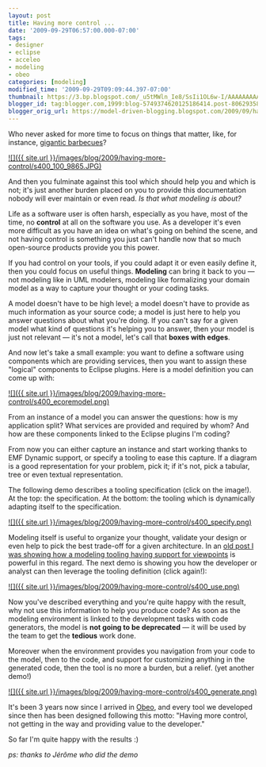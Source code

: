 ```yaml
---
layout: post
title: Having more control ...
date: '2009-09-29T06:57:00.000-07:00'
tags:
- designer
- eclipse
- acceleo
- modeling
- obeo
categories: [modeling]
modified_time: '2009-09-29T09:09:44.397-07:00'
thumbnail: https://3.bp.blogspot.com/_u5tMWln_Ie8/SsIi1OL6w-I/AAAAAAAAALw/IpAvHoRsmME/s72-c/100_9865.JPG
blogger_id: tag:blogger.com,1999:blog-5749374620125186414.post-8062935893527033571
blogger_orig_url: https://model-driven-blogging.blogspot.com/2009/09/having-more-control.html
---
```


Who never asked for more time to focus on things that matter, like, for instance, [gigantic barbecues](https://mariot-thoughts.blogspot.com/2009/09/nathalie-effect-goals-tests-and-patches.html)?

[![]({{ site.url }}/images/blog/2009/having-more-control/s400_100_9865.JPG)](https://3.bp.blogspot.com/_u5tMWln_Ie8/SsIi1OL6w-I/AAAAAAAAALw/IpAvHoRsmME/s1600-h/100_9865.JPG)

And then you fulminate against this tool which should help you and which is not; it's just another burden placed on you to provide this documentation nobody will ever maintain or even read. _Is that what modeling is about?_

Life as a software user is often harsh, especially as you have, most of the time, no **control** at all on the software you use. As a developer it's even more difficult as you have an idea on what's going on behind the scene, and not having control is something you just can't handle now that so much open-source products provide you this power.

If you had control on your tools, if you could adapt it or even easily define it, then you could focus on useful things. **Modeling** can bring it back to you — not modeling like in UML modelers, modeling like formalizing your domain model as a way to capture your thought or your coding tasks.

A model doesn't have to be high level; a model doesn't have to provide as much information as your source code; a model is just here to help you answer questions about what you're doing. If you can't say for a given model what kind of questions it's helping you to answer, then your model is just not relevant — it's not a model, let's call that **boxes with edges**.

And now let's take a small example: you want to define a software using components which are providing services, then you want to assign these "logical" components to Eclipse plugins. Here is a model definition you can come up with:

[![]({{ site.url }}/images/blog/2009/having-more-control/s400_ecoremodel.png)](https://4.bp.blogspot.com/_u5tMWln_Ie8/SsIbD5F8ZMI/AAAAAAAAALQ/pHQPTzsglpQ/s1600-h/ecoremodel.png)

From an instance of a model you can answer the questions: how is my application split? What services are provided and required by whom? And how are these components linked to the Eclipse plugins I'm coding?

From now you can either capture an instance and start working thanks to EMF Dynamic support, or specify a tooling to ease this capture. If a diagram is a good representation for your problem, pick it; if it's not, pick a tabular, tree or even textual representation.

The following demo describes a tooling specification (click on the image!). At the top: the specification. At the bottom: the tooling which is dynamically adapting itself to the specification.

[![]({{ site.url }}/images/blog/2009/having-more-control/s400_specify.png)](https://literate.modeling.free.fr/modeling/designer/overview/OD-specifier.htm)

Modeling itself is useful to organize your thought, validate your design or even help to pick the best trade-off for a given architecture. In an [old post I was showing how a modeling tooling having support for viewpoints](https://model-driven-blogging.blogspot.com/2009/05/viewpoints-enabled-modeling-tools.html) is powerful in this regard. The next demo is showing you how the developer or analyst can then leverage the tooling definition (click again!):

[![]({{ site.url }}/images/blog/2009/having-more-control/s400_use.png)](https://literate.modeling.free.fr/modeling/designer/overview/OD-user.htm)

Now you've described everything and you're quite happy with the result, why not use this information to help you produce code? As soon as the modeling environment is linked to the development tasks with code generators, the model is **not going to be deprecated** — it will be used by the team to get the **tedious** work done.

Moreover when the environment provides you navigation from your code to the model, then to the code, and support for customizing anything in the generated code, then the tool is no more a burden, but a relief. (yet another demo!)

[![]({{ site.url }}/images/blog/2009/having-more-control/s400_generate.png)](https://literate.modeling.free.fr/modeling/designer/overview/OD-Acceleo_Traceability.htm)

It's been 3 years now since I arrived in [Obeo](https://www.obeosoft.com/fr/), and every tool we developed since then has been designed following this motto: "Having more control, not getting in the way and providing value to the developer."

So far I'm quite happy with the results :)

_ps: thanks to Jérôme who did the demo_
